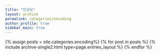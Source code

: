 ```yaml
---
title: "인코딩"
layout: archive
permalink: categories/encoding
author_profile: true
sidebar_main: true
---
```



{% assign posts = site.categories.encoding%} 
{% for post in posts %} {% include archive-single2.html type=page.entries_layout %} {% endfor %}
